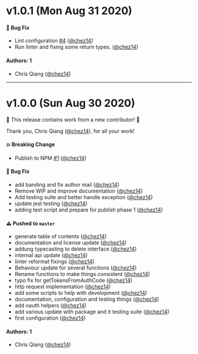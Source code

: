 # v1.0.1 (Mon Aug 31 2020)

#### 🐛 Bug Fix

- Lint configuration [#4](https://github.com/chez14/node-mal-api/pull/4) ([@chez14](https://github.com/chez14))
- Run linter and fixing some return types. ([@chez14](https://github.com/chez14))

#### Authors: 1

- Chris Qiang ([@chez14](https://github.com/chez14))

---

# v1.0.0 (Sun Aug 30 2020)

:tada: This release contains work from a new contributor! :tada:

Thank you, Chris Qiang ([@chez14](https://github.com/chez14)), for all your work!

#### 💥 Breaking Change

- Publish to NPM [#1](https://github.com/chez14/node-mal-api/pull/1) ([@chez14](https://github.com/chez14))

#### 🐛 Bug Fix

- add banding and fix author mail ([@chez14](https://github.com/chez14))
- Remove WIP and improve documentation ([@chez14](https://github.com/chez14))
- Add testing suite and better handle exception ([@chez14](https://github.com/chez14))
- update jest testing ([@chez14](https://github.com/chez14))
- adding test script and prepare for publish phase 1 ([@chez14](https://github.com/chez14))

#### ⚠️ Pushed to `master`

- generate table of contents ([@chez14](https://github.com/chez14))
- documentation and license update ([@chez14](https://github.com/chez14))
- addung typecasting to delete interface ([@chez14](https://github.com/chez14))
- internal api update ([@chez14](https://github.com/chez14))
- linter reformat fixings ([@chez14](https://github.com/chez14))
- Behaviour update for several functions ([@chez14](https://github.com/chez14))
- Rename functions to make things consistent ([@chez14](https://github.com/chez14))
- typo fix for getTokensFromAuthCode ([@chez14](https://github.com/chez14))
- http request implementation ([@chez14](https://github.com/chez14))
- add some scripts to help with development ([@chez14](https://github.com/chez14))
- documentation, configuration and testing things ([@chez14](https://github.com/chez14))
- add oauth helpers ([@chez14](https://github.com/chez14))
- add various update with package and it testing suite ([@chez14](https://github.com/chez14))
- first configuration ([@chez14](https://github.com/chez14))

#### Authors: 1

- Chris Qiang ([@chez14](https://github.com/chez14))
